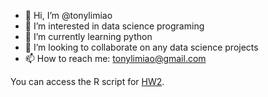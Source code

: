 - 👋 Hi, I’m @tonylimiao
- 👀 I’m interested in data science programing
- 🌱 I’m currently learning python
- 💞️ I’m looking to collaborate on any data science projects
- 📫 How to reach me: tonylimiao@gmail.com

You can access the R script for [HW2](https://github.com/tonylimiao/tonylimiao/blob/main/W2_data_prep_lab.html).
<!---
tonylimiao/tonylimiao is a ✨ special ✨ repository because its `README.md` (this file) appears on your GitHub profile.
You can click the Preview link to take a look at your changes.
--->
